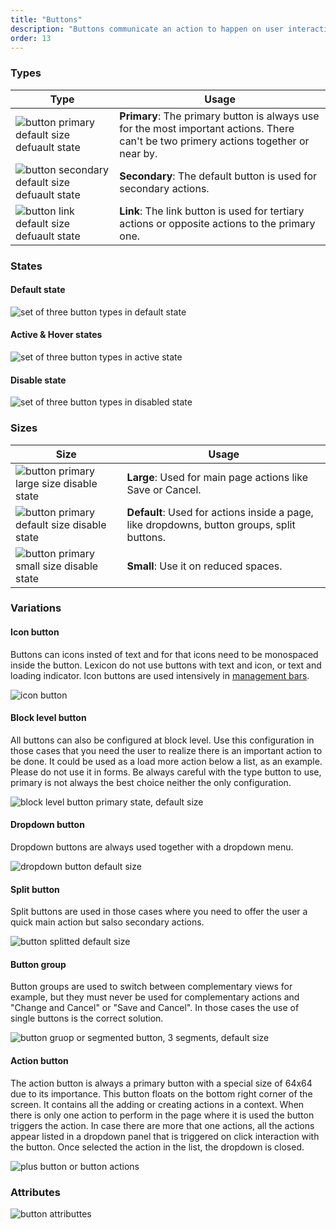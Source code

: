 ```yaml
---
title: "Buttons"
description: "Buttons communicate an action to happen on user interaction."
order: 13
---
```


### Types

| Type | Usage |
| ---- | ----- |
| ![button primary default size defuault state](/images/lexicon-1/buttonPrimaryDefaultDefault.png) | **Primary**: The primary button is always use for the most important actions. There can't be two primery actions together or near by. |
| ![button secondary default size defuault state](/images/lexicon-1/buttonSecondaryDefaultDefault.png) | **Secondary**: The default button is used for secondary actions. |
| ![button link default size defuault state](/images/lexicon-1/buttonLinkDefaultDefault.png) | **Link**: The link button is used for tertiary actions or opposite actions to the primary one.  |

### States

#### Default state

![set of three button types in default state](/images/lexicon-1/buttonsDefault.png)

#### Active & Hover states

![set of three button types in active state](/images/lexicon-1/buttonsActive.png)

#### Disable state

![set of three button types in disabled state](/images/lexicon-1/buttonsDisabled.png)

### Sizes

| Size | Usage |
| ---- | ----- |
| ![button primary large size disable state](/images/lexicon-1/buttonPrimaryLargeDefault.png) | **Large**: Used for main page actions like Save or Cancel. |
| ![button primary default size disable state](/images/lexicon-1/buttonPrimaryDefaultDefault.png) | **Default**: Used for actions inside a page, like dropdowns, button groups, split buttons. |
| ![button primary small size disable state](/images/lexicon-1/buttonPrimarySmallDefault.png) | **Small**: Use it on reduced spaces. |

### Variations

#### Icon button

Buttons can icons insted of text and for that icons need to be monospaced inside the button. Lexicon do not use buttons with text and icon, or text and loading indicator. Icon buttons are used intensively in [management bars](./management-bar).

![icon button](/images/lexicon-1/buttonIcon.png)

#### Block level button

All buttons can also be configured at block level. Use this configuration in those cases that you need the user to realize there is an important action to be done. It could be used as a load more action below a list, as an example. Please do not use it in forms. Be always careful with the type button to use, primary is not always the best choice neither the only configuration.

![block level button primary state, default size](/images/lexicon-1/buttonBlockLevelPrimary.png)

#### Dropdown button

Dropdown buttons are always used together with a dropdown menu.

![dropdown button default size](/images/lexicon-1/buttonDropdownDefault.png)

#### Split button

Split buttons are used in those cases where you need to offer the user a quick main action but salso secondary actions.

![button splitted default size](/images/lexicon-1/buttonSplitDefault.png)

#### Button group

Button groups are used to switch between complementary views for example, but they must never be used for complementary actions and "Change and Cancel" or "Save and Cancel". In those cases the use of single buttons is the correct solution.

![button gruop or segmented button, 3 segments, default size](/images/lexicon-1/buttonGroupDefault.png)

#### Action button

The action button is always a primary button with a special size of 64x64 due to its importance. This button floats on the bottom right corner of the screen. It contains all the adding or creating actions in a context. When there is only one action to perform in the page where it is used the button triggers the action. In case there are more that one actions, all the actions appear listed in a dropdown panel that is triggered on click interaction with the button. Once selected the action in the list, the dropdown is closed.

![plus button or button actions](/images/lexicon-1/buttonPlus.png)

### Attributes

![button attributtes](/images/lexicon-1/buttonAttributtes.png)

